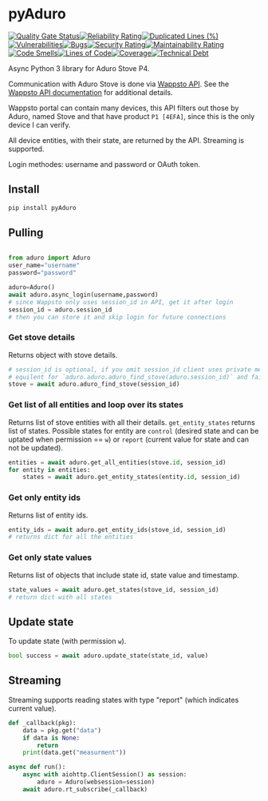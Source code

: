# pyAduro

[![Quality Gate Status](https://sonarcloud.io/api/project_badges/measure?project=pyAduro&metric=alert_status)](https://sonarcloud.io/summary/new_code?id=pyAduro)[![Reliability Rating](https://sonarcloud.io/api/project_badges/measure?project=pyAduro&metric=reliability_rating)](https://sonarcloud.io/summary/new_code?id=pyAduro)[![Duplicated Lines (%)](https://sonarcloud.io/api/project_badges/measure?project=pyAduro&metric=duplicated_lines_density)](https://sonarcloud.io/summary/new_code?id=pyAduro)[![Vulnerabilities](https://sonarcloud.io/api/project_badges/measure?project=pyAduro&metric=vulnerabilities)](https://sonarcloud.io/summary/new_code?id=pyAduro)[![Bugs](https://sonarcloud.io/api/project_badges/measure?project=pyAduro&metric=bugs)](https://sonarcloud.io/summary/new_code?id=pyAduro)[![Security Rating](https://sonarcloud.io/api/project_badges/measure?project=pyAduro&metric=security_rating)](https://sonarcloud.io/summary/new_code?id=pyAduro)[![Maintainability Rating](https://sonarcloud.io/api/project_badges/measure?project=pyAduro&metric=sqale_rating)](https://sonarcloud.io/summary/new_code?id=pyAduro)[![Code Smells](https://sonarcloud.io/api/project_badges/measure?project=pyAduro&metric=code_smells)](https://sonarcloud.io/summary/new_code?id=pyAduro)[![Lines of Code](https://sonarcloud.io/api/project_badges/measure?project=pyAduro&metric=ncloc)](https://sonarcloud.io/summary/new_code?id=pyAduro)[![Coverage](https://sonarcloud.io/api/project_badges/measure?project=pyAduro&metric=coverage)](https://sonarcloud.io/summary/new_code?id=pyAduro)[![Technical Debt](https://sonarcloud.io/api/project_badges/measure?project=pyAduro&metric=sqale_index)](https://sonarcloud.io/summary/new_code?id=pyAduro)

Async Python 3 library for Aduro Stove P4.

Communication with Aduro Stove is done via [Wappsto API](https://wappsto.seluxit.com). See the [Wappsto API documentation](https://documentation.wappsto.com/#/) for additional details.

Wappsto portal can contain many devices, this API filters out those by Aduro, named Stove and that have product `P1 [4EFA]`, since this is the only device I can verify.

All device entities, with their state, are returned by the API. Streaming is supported.

Login methodes: username and password or OAuth token.

## Install

```bash
pip install pyAduro
```

## Pulling

```python

from aduro import Aduro
user_name="username"
password="password"

aduro=Aduro()
await aduro.async_login(username,password)
# since Wappsto only uses session_id in API, get it after login
session_id = aduro.session_id
# then you can store it and skip login for future connections
```

### Get stove details

Returns object with stove details.

```python
# session_id is optional, if you omit session_id client uses private member
# equilent for `aduro.aduro.aduro_find_stove(aduro.session_id)` and fails if login was not priorly invoked
stove = await aduro.aduro_find_stove(session_id)
```

### Get list of all entities and loop over its states

Returns list of stove entities with all their details. `get_entity_states` returns list of states. Possible states for entity are `control` (desired state and can be uptated when permission == `w`) or `report` (current value for state and can not be updated).

```python
entities = await aduro.get_all_entities(stove.id, session_id)
for entity in entities:
    states = await aduro.get_entity_states(entity.id, session_id)
```

### Get only entity ids

Returns list of entity ids.

```python
entity_ids = await aduro.get_entity_ids(stove_id, session_id)
# returns dict for all the entities
```

### Get only state values

Returns list of objects that include state id, state value and timestamp.

```python
state_values = await aduro.get_states(stove_id, session_id)
# return dict with all states
```

## Update state

To update state (with permission `w`).

```python
bool success = await aduro.update_state(state_id, value)

```

## Streaming

Streaming supports reading states with type "report" (which indicates current value).

```python
def _callback(pkg):
    data = pkg.get("data")
    if data is None:
        return
    print(data.get("measurment"))

async def run():
    async with aiohttp.ClientSession() as session:
        aduro = Aduro(websession=session)
    await aduro.rt_subscribe(_callback)
```
